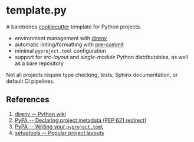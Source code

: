 # template.py

A barebones [cookiecutter](https://www.cookiecutter.io/) template for Python projects.

  - environment management with [direnv](https://direnv.net/)
  - automatic linting/formatting with [pre-commit](https://pre-commit.com/)
  - minimal `pyproject.toml` configuration
  - support for _src-layout_ and _single-module_ Python distributables,
    as well as a bare repository

Not all projects require type checking, tests, Sphinx documentation,
or default CI pipelines.

## References

1. [direnv -- Python wiki](https://github.com/direnv/direnv/wiki/Python)
2. [PyPA -- Declaring project metadata (PEP 621 redirect)](https://packaging.python.org/en/latest/specifications/declaring-project-metadata/)
3. [PyPA --  Writing your `pyproject.toml`](https://packaging.python.org/en/latest/guides/writing-pyproject-toml/)
4. [setuptools -- Popular project layouts](https://setuptools.pypa.io/en/latest/userguide/package_discovery.html)
